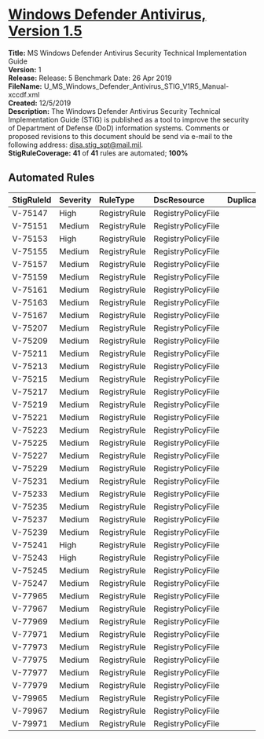 # [Windows Defender Antivirus, Version 1.5](https://github.com/Microsoft/PowerStig/wiki/WindowsDefender-All-1.5)

**Title:** MS Windows Defender Antivirus Security Technical Implementation Guide  
**Version:** 1  
**Release:** Release: 5 Benchmark Date: 26 Apr 2019  
**FileName:** U_MS_Windows_Defender_Antivirus_STIG_V1R5_Manual-xccdf.xml  
**Created:** 12/5/2019  
**Description:** The Windows Defender Antivirus Security Technical Implementation Guide (STIG) is published as a tool to improve the security of Department of Defense (DoD) information systems.  Comments or proposed revisions to this document should be send via e-mail to the following address: disa.stig_spt@mail.mil.  
**StigRuleCoverage:** **41** of **41** rules are automated; **100%**  

## Automated Rules

| StigRuleId | Severity | RuleType | DscResource | DuplicateOf |
| :---- | :---- | :---- | :---- | :---- |
| V-75147 | High | RegistryRule | RegistryPolicyFile |  |
| V-75151 | Medium | RegistryRule | RegistryPolicyFile |  |
| V-75153 | High | RegistryRule | RegistryPolicyFile |  |
| V-75155 | Medium | RegistryRule | RegistryPolicyFile |  |
| V-75157 | Medium | RegistryRule | RegistryPolicyFile |  |
| V-75159 | Medium | RegistryRule | RegistryPolicyFile |  |
| V-75161 | Medium | RegistryRule | RegistryPolicyFile |  |
| V-75163 | Medium | RegistryRule | RegistryPolicyFile |  |
| V-75167 | Medium | RegistryRule | RegistryPolicyFile |  |
| V-75207 | Medium | RegistryRule | RegistryPolicyFile |  |
| V-75209 | Medium | RegistryRule | RegistryPolicyFile |  |
| V-75211 | Medium | RegistryRule | RegistryPolicyFile |  |
| V-75213 | Medium | RegistryRule | RegistryPolicyFile |  |
| V-75215 | Medium | RegistryRule | RegistryPolicyFile |  |
| V-75217 | Medium | RegistryRule | RegistryPolicyFile |  |
| V-75219 | Medium | RegistryRule | RegistryPolicyFile |  |
| V-75221 | Medium | RegistryRule | RegistryPolicyFile |  |
| V-75223 | Medium | RegistryRule | RegistryPolicyFile |  |
| V-75225 | Medium | RegistryRule | RegistryPolicyFile |  |
| V-75227 | Medium | RegistryRule | RegistryPolicyFile |  |
| V-75229 | Medium | RegistryRule | RegistryPolicyFile |  |
| V-75231 | Medium | RegistryRule | RegistryPolicyFile |  |
| V-75233 | Medium | RegistryRule | RegistryPolicyFile |  |
| V-75235 | Medium | RegistryRule | RegistryPolicyFile |  |
| V-75237 | Medium | RegistryRule | RegistryPolicyFile |  |
| V-75239 | Medium | RegistryRule | RegistryPolicyFile |  |
| V-75241 | High | RegistryRule | RegistryPolicyFile |  |
| V-75243 | High | RegistryRule | RegistryPolicyFile |  |
| V-75245 | Medium | RegistryRule | RegistryPolicyFile |  |
| V-75247 | Medium | RegistryRule | RegistryPolicyFile |  |
| V-77965 | Medium | RegistryRule | RegistryPolicyFile |  |
| V-77967 | Medium | RegistryRule | RegistryPolicyFile |  |
| V-77969 | Medium | RegistryRule | RegistryPolicyFile |  |
| V-77971 | Medium | RegistryRule | RegistryPolicyFile |  |
| V-77973 | Medium | RegistryRule | RegistryPolicyFile |  |
| V-77975 | Medium | RegistryRule | RegistryPolicyFile |  |
| V-77977 | Medium | RegistryRule | RegistryPolicyFile |  |
| V-77979 | Medium | RegistryRule | RegistryPolicyFile |  |
| V-79965 | Medium | RegistryRule | RegistryPolicyFile |  |
| V-79967 | Medium | RegistryRule | RegistryPolicyFile |  |
| V-79971 | Medium | RegistryRule | RegistryPolicyFile |  |
